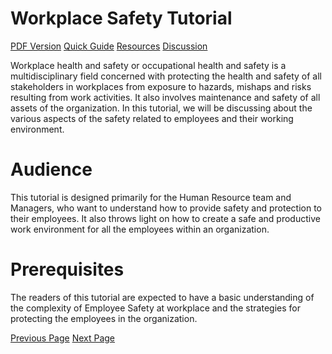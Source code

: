 # Workplace Safety Tutorial
[PDF Version](../workplace_safety/workplace_safety_pdf_version.md)
[Quick Guide](../workplace_safety/workplace_safety_quick_guide.md)
[Resources](../workplace_safety/workplace_safety_useful_resources.md)
[Discussion](../workplace_safety/workplace_safety_discussion.md)

Workplace health and safety or occupational health and safety is a multidisciplinary field concerned with protecting the health and safety of all stakeholders in workplaces from exposure to hazards, mishaps and risks resulting from work activities. It also involves maintenance and safety of all assets of the organization. In this tutorial, we will be discussing about the various aspects of the safety related to employees and their working environment.

# Audience
This tutorial is designed primarily for the Human Resource team and Managers, who want to understand how to provide safety and protection to their employees. It also throws light on how to create a safe and productive work environment for all the employees within an organization.

# Prerequisites
The readers of this tutorial are expected to have a basic understanding of the complexity of Employee Safety at workplace and the strategies for protecting the employees in the organization.


[Previous Page](../workplace_safety/index.md) [Next Page](../workplace_safety/workplace_safety_introduction.md) 
